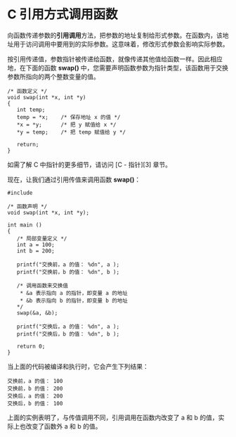 # C 引用方式调用函数


向函数传递参数的**引用调用**方法，把参数的地址复制给形式参数。在函数内，该地址用于访问调用中要用到的实际参数。这意味着，修改形式参数会影响实际参数。

按引用传递值，参数指针被传递给函数，就像传递其他值给函数一样。因此相应地，在下面的函数 **swap()** 中，您需要声明函数参数为指针类型，该函数用于交换参数所指向的两个整数变量的值。

    /* 函数定义 */
    void swap(int *x, int *y)
    {
       int temp;
       temp = *x;    /* 保存地址 x 的值 */
       *x = *y;      /* 把 y 赋值给 x */
       *y = temp;    /* 把 temp 赋值给 y */

       return;
    }

如需了解 C 中指针的更多细节，请访问 [C - 指针][3] 章节。

现在，让我们通过引用传值来调用函数 **swap()**：

    #include 

    /* 函数声明 */
    void swap(int *x, int *y);

    int main ()
    {
       /* 局部变量定义 */
       int a = 100;
       int b = 200;

       printf("交换前，a 的值： %dn", a );
       printf("交换前，b 的值： %dn", b );

       /* 调用函数来交换值
        * &a 表示指向 a 的指针，即变量 a 的地址
        * &b 表示指向 b 的指针，即变量 b 的地址
       */
       swap(&a, &b);

       printf("交换后，a 的值： %dn", a );
       printf("交换后，b 的值： %dn", b );

       return 0;
    }

当上面的代码被编译和执行时，它会产生下列结果：

    交换前，a 的值： 100
    交换前，b 的值： 200
    交换后，a 的值： 200
    交换后，b 的值： 100

上面的实例表明了，与传值调用不同，引用调用在函数内改变了 a 和 b 的值，实际上也改变了函数外 a 和 b 的值。